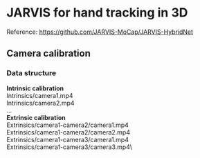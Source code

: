 # JARVIS for hand tracking in 3D
Reference: https://github.com/JARVIS-MoCap/JARVIS-HybridNet

## Camera calibration
### Data structure
**Intrinsic calibration**\
Intrinsics/camera1.mp4\
Intrinsics/camera2.mp4\
...\
**Extrinsic calibration**\
Extrinsics/camera1-camera2/camera1.mp4\
Extrinsics/camera1-camera2/camera2.mp4\
Extrinsics/camera1-camera3/camera1.mp4\
Extrinsics/camera1-camera3/camera3.mp4\
                          

